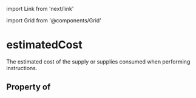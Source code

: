 import Link from 'next/link'
  
import Grid from '@components/Grid'

# estimatedCost

The estimated cost of the supply or supplies consumed when performing instructions.

## Property of



